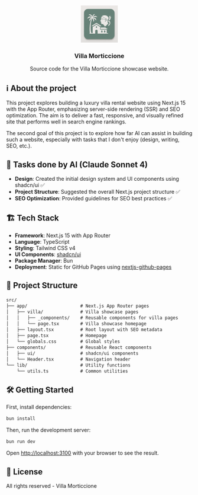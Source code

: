 <div align="center">
  <img src="./public/favicons/favicon.svg" alt="Logo" width="100" height="100">

  <h3 align="center">Villa Morticcione</h3>

  <p align="center">
    Source code for the Villa Morticcione showcase website.
  </p>
</div>

## ℹ️ About the project

This project explores building a luxury villa rental website using Next.js 15 with the App Router, emphasizing server-side rendering (SSR) and SEO optimization. The aim is to deliver a fast, responsive, and visually refined site that performs well in search engine rankings.

The second goal of this project is to explore how far AI can assist in building such a website, especially with tasks that I don't enjoy (design, writing, SEO, etc.).

## 🧠 Tasks done by AI (Claude Sonnet 4)

- **Design**: Created the initial design system and UI components using shadcn/ui ✅
- **Project Structure**: Suggested the overall Next.js project structure ✅
- **SEO Optimization**: Provided guidelines for SEO best practices ✅

## 🏗️ Tech Stack

- **Framework**: Next.js 15 with App Router
- **Language**: TypeScript
- **Styling**: Tailwind CSS v4
- **UI Components**: [shadcn/ui](https://ui.shadcn.com/)
- **Package Manager**: Bun
- **Deployment**: Static for GitHub Pages using [nextjs-github-pages](https://github.com/gregrickaby/nextjs-github-pages)

## 📁 Project Structure

```
src/
├── app/                    # Next.js App Router pages
│   ├── villa/              # Villa showcase pages
│   │   ├── _components/    # Reusable components for villa pages
│   │   └── page.tsx        # Villa showcase homepage
│   ├── layout.tsx          # Root layout with SEO metadata
│   ├── page.tsx            # Homepage
│   └── globals.css         # Global styles
├── components/             # Reusable React components
│   ├── ui/                 # shadcn/ui components
│   └── Header.tsx          # Navigation header
└── lib/                    # Utility functions
    └── utils.ts            # Common utilities
```

## 🛠️ Getting Started

First, install dependencies:

```bash
bun install
```

Then, run the development server:

```bash
bun run dev
```

Open [http://localhost:3100](http://localhost:3100) with your browser to see the result.

## 📄 License

All rights reserved - Villa Morticcione
